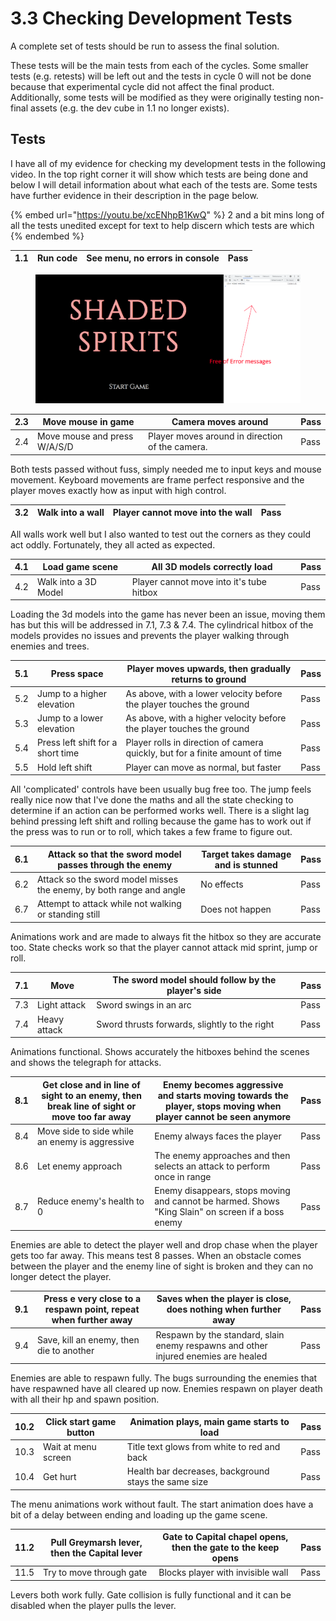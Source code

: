 # 3.3 Checking Development Tests

A complete set of tests should be run to assess the final solution.

These tests will be the main tests from each of the cycles. Some smaller tests (e.g. retests) will be left out and the tests in cycle 0 will not be done because that experimental cycle did not affect the final product. Additionally, some tests will be modified as they were originally testing non-final assets (e.g. the dev cube in 1.1 no longer exists).

## Tests

I have all of my evidence for checking my development tests in the following video. In the top right corner it will show which tests are being done and below I will detail information about what each of the tests are. Some tests have further evidence in their description in the page below.

{% embed url="https://youtu.be/xcENhpB1KwQ" %}
2 and a bit mins long of all the tests unedited except for text to help discern which tests are which
{% endembed %}

| 1.1 | Run code | See menu, no errors in console | Pass |
| --- | -------- | ------------------------------ | ---- |

<figure><img src="../.gitbook/assets/image (1) (1) (2).png" alt=""><figcaption></figcaption></figure>

| 2.3 | Move mouse in game           | Camera moves around                             | Pass |
| --- | ---------------------------- | ----------------------------------------------- | ---- |
| 2.4 | Move mouse and press W/A/S/D | Player moves around in direction of the camera. | Pass |

Both tests passed without fuss, simply needed me to input keys and mouse movement. Keyboard movements are frame perfect responsive and the player moves exactly how as input with high control.

| 3.2 | Walk into a wall | Player cannot move into the wall | Pass |
| --- | ---------------- | -------------------------------- | ---- |

All walls work well but I also wanted to test out the corners as they could act oddly. Fortunately, they all acted as expected.

| 4.1 | Load game scene      | All 3D models correctly load             | Pass |
| --- | -------------------- | ---------------------------------------- | ---- |
| 4.2 | Walk into a 3D Model | Player cannot move into it's tube hitbox | Pass |

Loading the 3d models into the game has never been an issue, moving them has but this will be addressed in 7.1, 7.3 & 7.4. The cylindrical hitbox of the models provides no issues and prevents the player walking through enemies and trees.

| 5.1 | Press space                       | Player moves upwards, then gradually returns to ground                       | Pass |
| --- | --------------------------------- | ---------------------------------------------------------------------------- | ---- |
| 5.2 | Jump to a higher elevation        | As above, with a lower velocity before the player touches the ground         | Pass |
| 5.3 | Jump to a lower elevation         | As above, with a higher velocity before the player touches the ground        | Pass |
| 5.4 | Press left shift for a short time | Player rolls in direction of camera quickly, but for a finite amount of time | Pass |
| 5.5 | Hold left shift                   | Player can move as normal, but faster                                        | Pass |

All 'complicated' controls have been usually bug free too. The jump feels really nice now that I've done the maths and all the state checking to determine if an action can be performed works well. There is a slight lag behind pressing left shift and rolling because the game has to work out if the press was to run or to roll, which takes a few frame to figure out.

| 6.1 | Attack so that the sword model passes through the enemy             | Target takes damage and is stunned | Pass |
| --- | ------------------------------------------------------------------- | ---------------------------------- | ---- |
| 6.2 | Attack so the sword model misses the enemy, by both range and angle | No effects                         | Pass |
| 6.7 | Attempt to attack while not walking or standing still               | Does not happen                    | Pass |

Animations work and are made to always fit the hitbox so they are accurate too. State checks work so that the player cannot attack mid sprint, jump or roll.

| 7.1 | Move         | The sword model should follow by the player's side | Pass |
| --- | ------------ | -------------------------------------------------- | ---- |
| 7.3 | Light attack | Sword swings in an arc                             | Pass |
| 7.4 | Heavy attack | Sword thrusts forwards, slightly to the right      | Pass |

Animations functional. Shows accurately the hitboxes behind the scenes and shows the telegraph for attacks.

| 8.1 | Get close and in line of sight to an enemy, then break line of sight or move too far away | Enemy becomes aggressive and starts moving towards the player, stops moving when player cannot be seen anymore | Pass |
| --- | ----------------------------------------------------------------------------------------- | -------------------------------------------------------------------------------------------------------------- | ---- |
| 8.4 | Move side to side while an enemy is aggressive                                            | Enemy always faces the player                                                                                  | Pass |
| 8.6 | Let enemy approach                                                                        | The enemy approaches and then selects an attack to perform once in range                                       | Pass |
| 8.7 | Reduce enemy's health to 0                                                                | Enemy disappears, stops moving and cannot be harmed. Shows "King Slain" on screen if a boss enemy              | Pass |

Enemies are able to detect the player well and drop chase when the player gets too far away. This means test 8 passes. When an obstacle comes between the player and the enemy line of sight is broken and they can no longer detect the player.

| 9.1 | Press e very close to a respawn point, repeat when further away | Saves when the player is close, does nothing when further away                     | Pass |
| --- | --------------------------------------------------------------- | ---------------------------------------------------------------------------------- | ---- |
| 9.4 | Save, kill an enemy, then die to another                        | Respawn by the standard, slain enemy respawns and other injured enemies are healed | Pass |

Enemies are able to respawn fully. The bugs surrounding the enemies that have respawned have all cleared up now. Enemies respawn on player death with all their hp and spawn position.

| 10.2 | Click start game button | Animation plays, main game starts to load            | Pass |
| ---- | ----------------------- | ---------------------------------------------------- | ---- |
| 10.3 | Wait at menu screen     | Title text glows from white to red and back          | Pass |
| 10.4 | Get hurt                | Health bar decreases, background stays the same size | Pass |

The menu animations work without fault. The start animation does have a bit of a delay between ending and loading up the game scene.

| 11.2 | Pull Greymarsh lever, then the Capital lever | Gate to Capital chapel opens, then the gate to the keep opens | Pass |
| ---- | -------------------------------------------- | ------------------------------------------------------------- | ---- |
| 11.5 | Try to move through gate                     | Blocks player with invisible wall                             | Pass |

Levers both work fully. Gate collision is fully functional and it can be disabled when the player pulls the lever.

